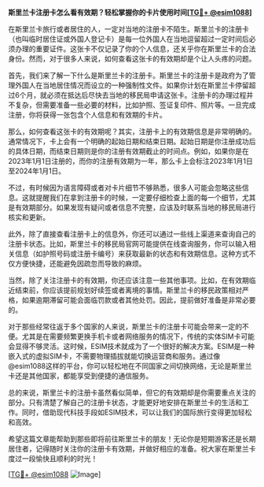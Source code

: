 **斯里兰卡注册卡怎么看有效期？轻松掌握你的卡片使用时间[[TG💪+ @esim1088](https://t.me/s/esim1088)]**

在斯里兰卡旅行或者居住的人，一定对当地的注册卡不陌生。斯里兰卡的注册卡（也叫临时居住证或外国人登记卡）是每一位外国人在当地逗留超过一定时间后必须办理的重要证件。这张卡不仅记录了你的个人信息，还关乎你在斯里兰卡的合法身份。然而，对于很多人来说，如何查看这张卡的有效期却是个让人头疼的问题。

首先，我们来了解一下什么是斯里兰卡的注册卡。斯里兰卡的注册卡是政府为了管理外国人在当地居住情况而设立的一种强制性文件。如果你计划在斯里兰卡停留超过6个月，就必须在抵达后尽快去当地的移民局申请这张卡。注册卡的办理过程并不复杂，但需要准备一些必要的材料，比如护照、签证复印件、照片等。一旦完成注册，你将获得一张包含个人信息和有效期的卡片。

那么，如何查看这张卡的有效期呢？其实，注册卡上的有效期信息是非常明确的。通常情况下，卡上会有一个明确的起始日期和结束日期。起始日期是你注册成功后的具体日期，而结束日期则是你的注册有效期截止的时间点。例如，如果你是在2023年1月1日注册的，而你的注册有效期为一年，那么卡上会标注2023年1月1日至2024年1月1日。

不过，有时候因为语言障碍或者对卡片细节不够熟悉，很多人可能会忽略这些信息。这就提醒我们在拿到注册卡的时候，一定要仔细检查上面的每一个细节，尤其是有效期部分。如果发现有疑问或者信息不完整，应该及时联系当地的移民局进行核实和更新。

此外，除了直接查看注册卡上的信息外，你还可以通过一些线上渠道来查询自己的注册卡状态。比如，斯里兰卡的移民局官网可能提供在线查询服务，你可以输入相关信息（如护照号码或注册卡编号）来获取最新的状态和有效期信息。这种方式不仅方便快捷，还能避免因疏忽而导致的麻烦。

当然，除了关注注册卡的有效期，你还应该注意一些其他事项。比如，在有效期临近结束前，你应该提前规划好续签或者离境的事情。斯里兰卡的移民政策相对严格，如果逾期滞留可能会面临罚款或者其他处罚。因此，提前做好准备是非常必要的。

对于那些经常往返于多个国家的人来说，斯里兰卡的注册卡可能会带来一定的不便。尤其是在需要频繁更换手机卡或者网络服务的情况下，传统的实体SIM卡可能会显得不够灵活。这时候，ESIM技术就成为了一个很好的解决方案。ESIM是一种嵌入式的虚拟SIM卡，不需要物理插拔就能切换运营商和服务。通过像@esim1088这样的平台，你可以轻松地在不同国家之间切换网络，无论是斯里兰卡还是其他国家，都能享受到便捷的通信服务。

总的来说，斯里兰卡的注册卡虽然看似简单，但它的有效期却是你需要重点关注的部分。只有清楚了解自己的注册卡状态，才能更好地安排在斯里兰卡的生活和工作。同时，借助现代科技手段如ESIM技术，可以让我们的国际旅行变得更加轻松和高效。

希望这篇文章能帮助到那些即将前往斯里兰卡的朋友！无论你是短期游客还是长期居住者，记得随时关注你的注册卡有效期，并做好相应的准备。祝大家在斯里兰卡度过一段愉快且顺利的时光！

[[TG💪+ @esim1088](https://t.me/s/esim1088) ![Image](https://i.postimg.cc/4NQfJmqS/Snipaste-2025-05-13-00-14-12.png)]